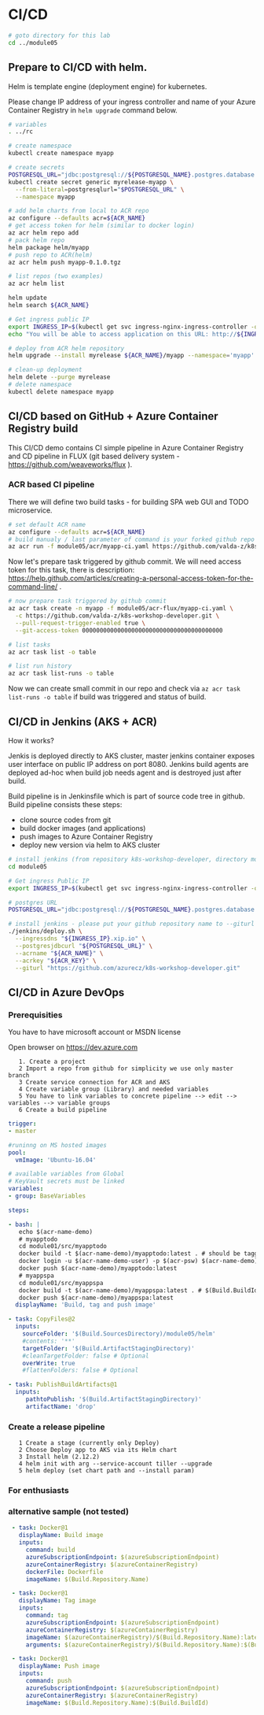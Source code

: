 # CI/CD

```bash
# goto directory for this lab
cd ../module05
```

## Prepare to CI/CD with helm.

Helm is template engine (deployment engine) for kubernetes.

Please change IP address of your ingress controller and name of your Azure Container Registry in `helm upgrade` command below.

```bash
# variables
. ../rc

# create namespace
kubectl create namespace myapp

# create secrets
POSTGRESQL_URL="jdbc:postgresql://${POSTGRESQL_NAME}.postgres.database.azure.com:5432/todo?user=${POSTGRESQL_USER}@${POSTGRESQL_NAME}&password=${POSTGRESQL_PASSWORD}&ssl=true"
kubectl create secret generic myrelease-myapp \
  --from-literal=postgresqlurl="$POSTGRESQL_URL" \
  --namespace myapp

# add helm charts from local to ACR repo
az configure --defaults acr=${ACR_NAME}
# get access token for helm (similar to docker login)
az acr helm repo add
# pack helm repo
helm package helm/myapp
# push repo to ACR(helm)
az acr helm push myapp-0.1.0.tgz

# list repos (two examples)
az acr helm list

helm update
helm search ${ACR_NAME}

# Get ingress public IP
export INGRESS_IP=$(kubectl get svc ingress-nginx-ingress-controller -o=custom-columns=EXTERNAL-IP:.status.loadBalancer.ingress[*].ip | grep -v "EXTERNAL-IP")
echo "You will be able to access application on this URL: http://${INGRESS_IP}.xip.io"

# deploy from ACR helm repository
helm upgrade --install myrelease ${ACR_NAME}/myapp --namespace='myapp' --set-string appspa.image.repository="${ACR_NAME}.azurecr.io/myappspa",appspa.image.tag='v1',apptodo.image.repository="${ACR_NAME}.azurecr.io/myapptodo",apptodo.image.tag='v1',apphost="${INGRESS_IP}.xip.io"

# clean-up deployment
helm delete --purge myrelease
# delete namespace
kubectl delete namespace myapp
```

## CI/CD based on GitHub + Azure Container Registry build

This CI/CD demo contains CI simple pipeline in Azure Container Registry and CD pipeline in FLUX (git based delivery system - https://github.com/weaveworks/flux ).

### ACR based CI pipeline

There we will define two build tasks - for building SPA web GUI and TODO microservice.

```bash
# set default ACR name
az configure --defaults acr=${ACR_NAME}
# build manualy / last parameter of command is your forked github repo
az acr run -f module05/acr/myapp-ci.yaml https://github.com/valda-z/k8s-workshop-developer.git
```

Now let's prepare task triggered by github commit. We will need access token for this task, there is description: https://help.github.com/articles/creating-a-personal-access-token-for-the-command-line/ .

```bash
# now prepare task triggered by github commit
az acr task create -n myapp -f module05/acr-flux/myapp-ci.yaml \
  -c https://github.com/valda-z/k8s-workshop-developer.git \
  --pull-request-trigger-enabled true \
  --git-access-token 0000000000000000000000000000000000000000

# list tasks
az acr task list -o table

# list run history
az acr task list-runs -o table
```

Now we can create small commit in our repo and check via `az acr task list-runs -o table` if build was triggered and status of build.

## CI/CD in Jenkins (AKS + ACR)

How it works?

Jenkis is deployed directly to AKS cluster, master jenkins container exposes user interface on public IP address on port 8080. Jenkins build agents are deployed ad-hoc when build job needs agent and is destroyed just after build.

Build pipeline is in Jenkinsfile which is part of source code tree in github. Build pipeline consists these steps:

* clone source codes from git
* build docker images (and applications)
* push images to Azure Container Registry
* deploy new version via helm to AKS cluster

```bash
# install jenkins (from repository k8s-workshop-developer, directory module05)
cd module05

# Get ingress Public IP
export INGRESS_IP=$(kubectl get svc ingress-nginx-ingress-controller -o=custom-columns=EXTERNAL-IP:.status.loadBalancer.ingress[*].ip | grep -v "EXTERNAL-IP")

# postgres URL
POSTGRESQL_URL="jdbc:postgresql://${POSTGRESQL_NAME}.postgres.database.azure.com:5432/todo?user=${POSTGRESQL_USER}@${POSTGRESQL_NAME}&password=${POSTGRESQL_PASSWORD}&ssl=true"

# install jenkins - please put your github repository name to --giturl parameter
./jenkins/deploy.sh \
  --ingressdns "${INGRESS_IP}.xip.io" \
  --postgresjdbcurl "${POSTGRESQL_URL}" \
  --acrname "${ACR_NAME}" \
  --acrkey "${ACR_KEY}" \
  --giturl "https://github.com/azurecz/k8s-workshop-developer.git"
```

## CI/CD in Azure DevOps
### Prerequisities
You have to have microsoft account or MSDN license

Open browser on https://dev.azure.com

```text
   1. Create a project
   2 Import a repo from github for simplicity we use only master branch
   3 Create service connection for ACR and AKS
   4 Create variable group (Library) and needed variables
   5 You have to link variables to concrete pipeline --> edit --> variables --> variable groups
   6 Create a build pipeline
```

```yaml
trigger:
- master

#runinng on MS hosted images
pool:
  vmImage: 'Ubuntu-16.04'

# available variables from Global
# KeyVault secrets must be linked
variables:
- group: BaseVariables

steps:

- bash: |
   echo $(acr-name-demo)
   # myapptodo
   cd module01/src/myapptodo
   docker build -t $(acr-name-demo)/myapptodo:latest . # should be tagged $(Build.BuildId) or ReleaseId
   docker login -u $(acr-name-demo-user) -p $(acr-psw) $(acr-name-demo)
   docker push $(acr-name-demo)/myapptodo:latest 
   # myappspa
   cd module01/src/myappspa
   docker build -t $(acr-name-demo)/myappspa:latest . # $(Build.BuildId)
   docker push $(acr-name-demo)/myappspa:latest
  displayName: 'Build, tag and push image'

- task: CopyFiles@2
  inputs:
    sourceFolder: '$(Build.SourcesDirectory)/module05/helm'
    #contents: '**' 
    targetFolder: '$(Build.ArtifactStagingDirectory)'
    #cleanTargetFolder: false # Optional
    overWrite: true
    #flattenFolders: false # Optional

- task: PublishBuildArtifacts@1
  inputs:
     pathtoPublish: '$(Build.ArtifactStagingDirectory)' 
     artifactName: 'drop' 

```

### Create a release pipeline

```text
   1 Create a stage (currently only Deploy)
   2 Choose Deploy app to AKS via its Helm chart
   3 Install helm (2.12.2)
   4 helm init with arg --service-account tiller --upgrade
   5 helm deploy (set chart path and --install param)
```

### For enthusiasts
### alternative sample (not tested)
```yaml
 - task: Docker@1
   displayName: Build image
   inputs:
     command: build
     azureSubscriptionEndpoint: $(azureSubscriptionEndpoint)
     azureContainerRegistry: $(azureContainerRegistry)
     dockerFile: Dockerfile
     imageName: $(Build.Repository.Name)

 - task: Docker@1
   displayName: Tag image
   inputs:
     command: tag
     azureSubscriptionEndpoint: $(azureSubscriptionEndpoint)
     azureContainerRegistry: $(azureContainerRegistry)
     imageName: $(azureContainerRegistry)/$(Build.Repository.Name):latest
     arguments: $(azureContainerRegistry)/$(Build.Repository.Name):$(Build.BuildId)

 - task: Docker@1
   displayName: Push image
   inputs:
     command: push
     azureSubscriptionEndpoint: $(azureSubscriptionEndpoint)
     azureContainerRegistry: $(azureContainerRegistry)
     imageName: $(Build.Repository.Name):$(Build.BuildId)
```
